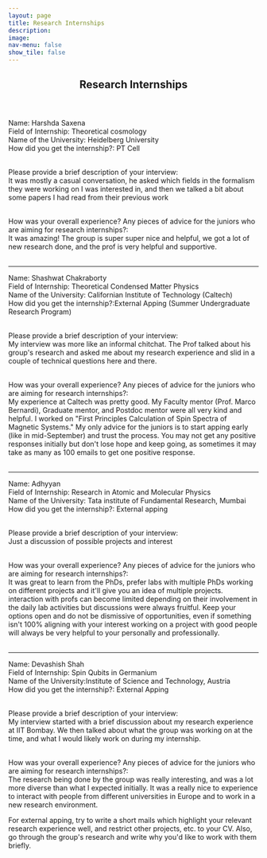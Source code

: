 ```yaml
---
layout: page
title: Research Internships
description: 
image: 
nav-menu: false
show_tile: false
---
```


<!-- Main -->
<div id="main" class="alt">

<!-- One -->
<section id="one">
	<div class="inner">
		<header class="major">
			<h2>Research Internships</h2>
		</header>

<!-- Content -->
<p>
	Name: Harshda Saxena<br>
	Field of Internship: Theoretical cosmology<br>
        Name of the University: Heidelberg University <br>
	How did you get the internship?: PT Cell <br><br>

Please provide a brief description of your interview: <br>
	It was mostly a casual conversation, he asked which fields in the formalism they were working on I was interested in, and then we talked a bit about some papers I 
        had read from their previous work<br><br>

 How was your overall experience? Any pieces of advice for the juniors who are aiming for research internships?: <br>
 It was amazing! The group is super super nice and helpful, we got a lot of new research done, and the prof is very helpful and supportive. <br> <br>

 <hr>

 

Name: Shashwat Chakraborty<br>
	Field of Internship: Theoretical Condensed Matter Physics<br>
        Name of the University: Californian Institute of Technology (Caltech) <br>
	How did you get the internship?:External Apping (Summer Undergraduate Research Program)<br><br>

Please provide a brief description of your interview: <br>
	My interview was more like an informal chitchat. The Prof talked about his group's research and asked me about my research experience and slid in a couple of technical questions here and there. <br><br>

 How was your overall experience? Any pieces of advice for the juniors who are aiming for research internships?: <br>
My experience at Caltech was pretty good. My Faculty mentor (Prof. Marco Bernardi), Graduate mentor, and Postdoc mentor were all very kind and helpful. I worked on "First Principles Calculation of Spin Spectra of Magnetic Systems." My only advice for the juniors is to start apping early (like in mid-September) and trust the process. You may not get any positive responses initially but don't lose hope and keep going, as sometimes it may take as many as 100 emails to get one positive response. <br> <br>

 <hr>

Name: Adhyyan<br>
	Field of Internship: Research in Atomic and Molecular Physics <br>
        Name of the University: Tata institute of Fundamental Research, Mumbai <br>
	How did you get the internship?: External apping <br><br>

Please provide a brief description of your interview: <br>
	Just a discussion of possible projects and interest<br><br>

 How was your overall experience? Any pieces of advice for the juniors who are aiming for research internships?: <br>
It was great to learn from the PhDs, prefer labs with multiple PhDs working on different projects and it'll give you an idea of multiple projects. interaction with profs can become limited depending on their involvement in the daily lab activities but discussions were always fruitful. Keep your options open and do not be dismissive of opportunities, even if something isn't 100% aligning with your interest working on a project with good people will always be very helpful to your personally and professionally. <br> <br>


 <hr>

 Name: Devashish Shah<br>
	Field of Internship: Spin Qubits in Germanium<br>
        Name of the University:Institute of Science and Technology, Austria <br>
	How did you get the internship?: External Apping <br><br>

Please provide a brief description of your interview: <br>
	My interview started with a brief discussion about my research experience at IIT Bombay. We then talked about what the group was working on at the time, and what I would likely work on during my internship.<br><br>

 How was your overall experience? Any pieces of advice for the juniors who are aiming for research internships?: <br>
The research being done by the group was really interesting, and was a lot more diverse than what I expected initially. It was a really nice to experience to interact with people from different universities in Europe and to work in a new research environment. 

For external apping, try to write a short mails which highlight your relevant research experience well, and restrict other projects, etc. to your CV. Also, go through the group's research and write why you'd like to work with them briefly.<br> <br>






 
 

 
	


</p>
    

